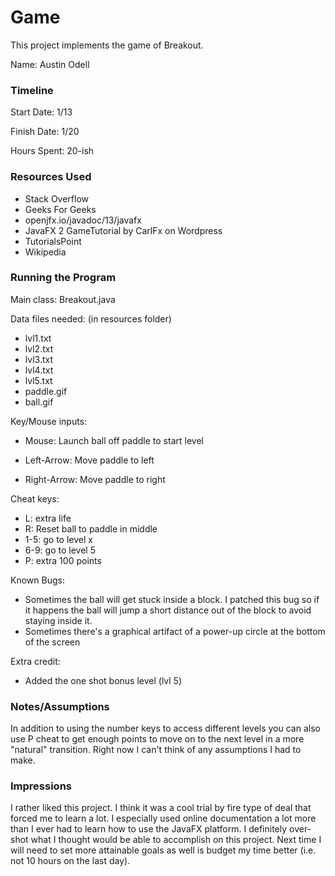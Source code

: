Game
====

This project implements the game of Breakout.

Name: Austin Odell

### Timeline

Start Date: 1/13 

Finish Date: 1/20

Hours Spent: 20-ish

### Resources Used
- Stack Overflow
- Geeks For Geeks
- openjfx.io/javadoc/13/javafx
- JavaFX 2 GameTutorial by CarlFx on Wordpress
- TutorialsPoint
- Wikipedia



### Running the Program

Main class: Breakout.java

Data files needed: (in resources folder)

- lvl1.txt
- lvl2.txt
- lvl3.txt
- lvl4.txt
- lvl5.txt
- paddle.gif
- ball.gif

Key/Mouse inputs:

- Mouse: Launch ball off paddle to start level 

- Left-Arrow: Move paddle to left

- Right-Arrow: Move paddle to right


Cheat keys:
- L: extra life
- R: Reset ball to paddle in middle
- 1-5: go to level x
- 6-9: go to level 5
- P: extra 100 points

Known Bugs:
- Sometimes the ball will get stuck inside a block. I patched this bug so if it happens the ball will jump a short distance out of the block to avoid staying inside it.
- Sometimes there's a graphical artifact of a power-up circle at the bottom of the screen


Extra credit:
- Added the one shot bonus level (lvl 5)


### Notes/Assumptions
In addition to using the number keys to access different levels you can also use P cheat to get enough points to move on to the next level in a more "natural" transition. 
Right now I can't think of any assumptions I had to make.

### Impressions
I rather liked this project. I think it was a cool trial by fire type of deal that forced me to learn a lot. 
I especially used online documentation a lot more than I ever had to learn how to use the JavaFX platform. 
I definitely over-shot what I thought would be able to accomplish on this project. Next time I will need to set more 
attainable goals as well is budget my time better (i.e. not 10 hours on the last day). 
